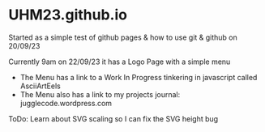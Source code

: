 # UHM23.github.io

Started as a simple test of github pages & how to use git & github on 20/09/23

Currently 9am on 22/09/23 it has a Logo Page with a simple menu
* The Menu has a link to a Work In Progress tinkering in javascript called AsciiArtEels
* The Menu also has a link to my projects journal: jugglecode.wordpress.com

ToDo:
Learn about SVG scaling so I can fix the SVG height bug